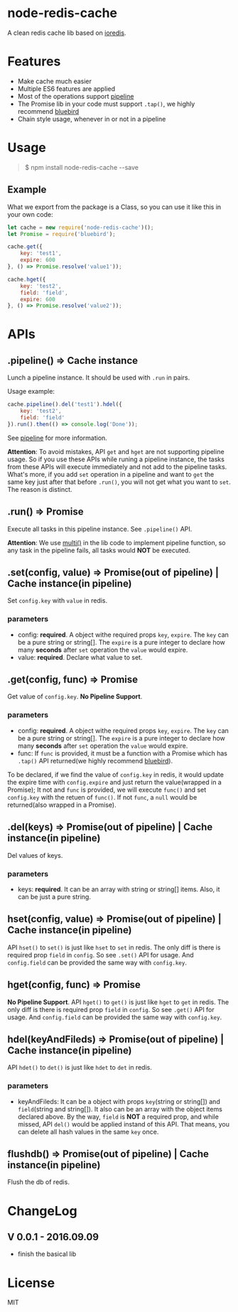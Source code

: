 # node-redis-cache
A clean redis cache lib based on [ioredis](https://github.com/luin/ioredis).

# Features
- Make cache much easier
- Multiple ES6 features are applied
- Most of the operations support [pipeline](https://github.com/luin/ioredis#pipelining)
- The Promise lib in your code must support `.tap()`, we highly recommend [bluebird](https://github.com/petkaantonov/bluebird)
- Chain style usage, whenever in or not in a pipeline

# Usage
> $ npm install node-redis-cache --save

## Example
What we export from the package is a Class, so you can use it like this in your own code:
```js
let cache = new require('node-redis-cache')();
let Promise = require('bluebird');

cache.get({
    key: 'test1',
    expire: 600
}, () => Promise.resolve('value1'));

cache.hget({
    key: 'test2',
    field: 'field',
    expire: 600 
}, () => Promise.resolve('value2'));
``` 

# APIs
## .pipeline() => Cache instance
Lunch a pipeline instance. It should be used with `.run` in pairs.

Usage example:
```js
cache.pipeline().del('test1').hdel({
    key: 'test2',
    field: 'field'
}).run().then(() => console.log('Done'));
```

See [pipeline](https://github.com/luin/ioredis#pipelining) for more information.

**Attention**: To avoid mistakes, API `get` and `hget` are not supporting pipeline usage. So if you use these APIs while runing a pipeline instance, the tasks from these APIs will execute immediately and not add to the pipeline tasks. What's more, if you add `set` operation in a pipeline and want to `get` the same key just after that before `.run()`, you will not get what you want to `set`. The reason is distinct.

## .run() => Promise
Execute all tasks in this pipeline instance. See `.pipeline()` API. 

**Attention**: We use [multi()](https://github.com/luin/ioredis#transaction) in the lib code to implement pipeline function, so any task in the pipeline fails, all tasks would **NOT** be executed.

## .set(config, value) => Promise(out of pipeline) | Cache instance(in pipeline)
Set `config.key` with `value` in redis.
### parameters
- config: **required**. A object withe required props `key`, `expire`. The `key` can be a pure string or string[]. The `expire` is a pure integer to declare how many **seconds** after `set` operation the `value` would expire.
- value: **required**. Declare what value to set.

## .get(config, func) => Promise
Get value of `config.key`. **No Pipeline Support**.
### parameters
- config: **required**. A object withe required props `key`, `expire`. The `key` can be a pure string or string[]. The `expire` is a pure integer to declare how many **seconds** after `set` operation the `value` would expire.
- func: If `func` is provided, it must be a function with a Promise which has `.tap()` API returned(we highly recommend [bluebird](https://github.com/petkaantonov/bluebird)). 

To be declared, if we find the value of `config.key` in redis, it would update the expire time with `config.expire` and just return the value(wrapped in a Promise); It not and `func` is provided, we will execute `func()` and set `config.key` with the retuen of `func()`. If not `func`, a `null` would be returned(also wrapped in a Promise).

## .del(keys) => Promise(out of pipeline) | Cache instance(in pipeline)
Del values of keys. 
### parameters
- keys: **required**. It can be an array with string or string[] items. Also, it can be just a pure string.

## hset(config, value) => Promise(out of pipeline) | Cache instance(in pipeline)
API `hset()` to `set()` is just like `hset` to `set` in redis. The only diff is there is required prop `field` in `config`. So see `.set()` API for usage. And `config.field` can be provided the same way with `config.key`.

## hget(config, func) => Promise
**No Pipeline Support**. API `hget()` to `get()` is just like `hget` to `get` in redis. The only diff is there is required prop `field` in `config`. So see `.get()` API for usage. And `config.field` can be provided the same way with `config.key`.

## hdel(keyAndFileds) => Promise(out of pipeline) | Cache instance(in pipeline)
API `hdet()` to `det()` is just like `hdet` to `det` in redis. 
### parameters
- keyAndFileds: It can be a object with props `key`(string or string[]) and `field`(string and string[]). It also can be an array with the object items declared above. By the way, `field` is **NOT** a required prop, and while missed, API `del()` would be applied instand of this API. That means, you can delete all hash values in the same `key` once.    

## flushdb() => Promise(out of pipeline) | Cache instance(in pipeline)
Flush the db of redis.

# ChangeLog
## V 0.0.1 - 2016.09.09
* finish the basical lib

# License
MIT
